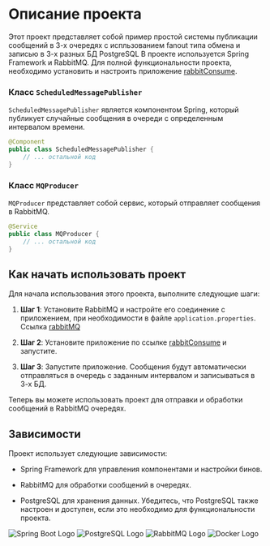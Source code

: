 # Описание проекта

Этот проект представляет собой пример простой системы публикации сообщений в 3-х очередях с испльзованием fanout типа обмена 
и записью в 3-х разных БД PostgreSQL В проекте используется Spring Framework и RabbitMQ. 
Для полной функциональности проекта, необходимо установить и настроить приложение [rabbitConsume](https://github.com/see1rg/rabbitConsume).

### Класс `ScheduledMessagePublisher`

`ScheduledMessagePublisher` является компонентом Spring, который публикует случайные сообщения в очереди с определенным интервалом времени.

```java
@Component
public class ScheduledMessagePublisher {
    // ... остальной код
}
```

### Класс `MQProducer`

`MQProducer` представляет собой сервис, который отправляет сообщения в RabbitMQ.

```java
@Service
public class MQProducer {
    // ... остальной код
}
```

## Как начать использовать проект

Для начала использования этого проекта, выполните следующие шаги:

1. **Шаг 1**: Установите RabbitMQ и настройте его соединение с приложением, при необходимости в файле `application.properties`. Ссылка [rabbitMQ](https://www.rabbitmq.com/download.html)

2. **Шаг 2**: Установите приложение по ссылке [rabbitConsume](https://github.com/see1rg/rabbitConsume) и запустите.
   
3. **Шаг 3**: Запустите приложение. Сообщения будут автоматически отправляться в очередь с заданным интервалом и записываться в 3-х БД.


Теперь вы можете использовать проект для отправки и обработки сообщений в RabbitMQ очередях.


## Зависимости

Проект использует следующие зависимости:

- Spring Framework для управления компонентами и настройки бинов.

- RabbitMQ для обработки сообщений в очередях.

- PostgreSQL для хранения данных. Убедитесь, что PostgreSQL также настроен и доступен, если это необходимо для функциональности проекта.

![Spring Boot Logo](https://www.vectorlogo.zone/logos/springio/springio-icon.svg)          ![PostgreSQL Logo](https://www.vectorlogo.zone/logos/postgresql/postgresql-icon.svg)           ![RabbitMQ Logo](https://www.vectorlogo.zone/logos/rabbitmq/rabbitmq-icon.svg)
![Docker Logo](https://www.vectorlogo.zone/logos/docker/docker-icon.svg)
